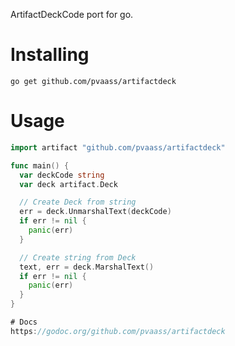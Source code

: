 ArtifactDeckCode port for go.

# Installing
`go get github.com/pvaass/artifactdeck`

# Usage
```go
import artifact "github.com/pvaass/artifactdeck"

func main() {
  var deckCode string
  var deck artifact.Deck

  // Create Deck from string
  err = deck.UnmarshalText(deckCode)
  if err != nil {
    panic(err)
  }

  // Create string from Deck
  text, err = deck.MarshalText()
  if err != nil {
    panic(err)
  }
}

# Docs
https://godoc.org/github.com/pvaass/artifactdeck